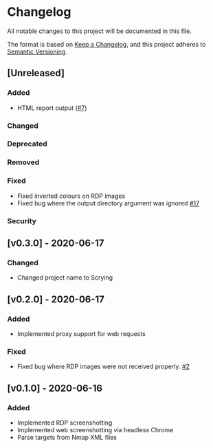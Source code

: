 # Changelog
All notable changes to this project will be documented in this file.

The format is based on [Keep a Changelog](https://keepachangelog.com/en/1.0.0/),
and this project adheres to [Semantic Versioning](https://semver.org/spec/v2.0.0.html).

## [Unreleased]
### Added
* HTML report output ([#7](https://github.com/nccgroup/scrying/issues/7))

### Changed

### Deprecated

### Removed

### Fixed
* Fixed inverted colours on RDP images
* Fixed bug where the output directory argument was ignored [#17](https://github.com/nccgroup/scrying/issues/17)

### Security

## [v0.3.0] - 2020-06-17
### Changed
* Changed project name to Scrying

## [v0.2.0] - 2020-06-17
### Added
* Implemented proxy support for web requests

### Fixed
* Fixed bug where RDP images were not received properly. [#2](https://github.com/nccgroup/scrying/issues/2)

## [v0.1.0] - 2020-06-16
### Added
* Implemented RDP screenshotting
* Implemented web screenshotting via headless Chrome
* Parse targets from Nmap XML files

